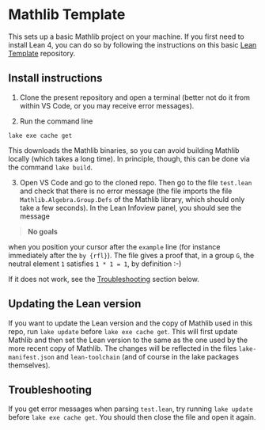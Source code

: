 # Mathlib Template

This sets up a basic Mathlib project on your machine. If you first need to install Lean 4, you can do so by following the instructions on this basic [Lean Template](https://github.com/matematiflo/LeanTemplate) repository.

## Install instructions

1. Clone the present repository and open a terminal (better not do it from within VS Code, or you may receive error messages).

2. Run the command line

```script
lake exe cache get
```

This downloads the Mathlib binaries, so you can avoid building Mathlib locally (which takes a long time). In principle, though, this can be done via the command `lake build`.

3. Open VS Code and go to the cloned repo. Then go to the file `test.lean` and check that there is no error message (the file imports the file `Mathlib.Algebra.Group.Defs` of the Mathlib library, which should only take a few seconds). In the Lean Infoview panel, you should see the message

> **No goals**

when you position your cursor after the `example` line (for instance immediately after the `by {rfl}`). The file gives a proof that, in a group `G`, the neutral element `1` satisfies `1 * 1 = 1`, by definition :-)

If it does not work, see the [Troubleshooting](#troubleshooting) section below.

## Updating the Lean version

If you want to update the Lean version and the copy of Mathlib used in this repo, run `lake update` before `lake exe cache get`. This will first update Mathlib and then set the Lean version to the same as the one used by the more recent copy of Mathlib. The changes will be reflected in the files `lake-manifest.json` and `lean-toolchain` (and of course in the lake packages themselves).

## Troubleshooting

If you get error messages when parsing `test.lean`, try running `lake update` before `lake exe cache get`. You should then close the file and open it again.